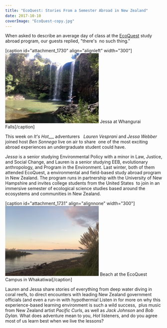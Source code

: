```yaml
---
title: "EcoQuest: Stories From a Semester Abroad in New Zealand"
date: 2017-10-10
coverImage: "EcoQuest-copy.jpg"
---
```


When asked to describe an average day of class at the [EcoQuest](https://ecoquest.unh.edu/) study abroad program, our guests replied, "there's  no such thing."

\[caption id="attachment\_1730" align="alignleft" width="300"\][![](images/IMG_2797-300x225.jpg)](http://www.hotinhere.us/wp-content/uploads/2017/10/IMG_2797.jpg) Jessa at Whangurai Falls\[/caption\]

This week on _It's Hot__,_ adventurers   _Lauren Vesprani_ and _Jessa Webber_ joined host _Ben Sonnega_ live on air to share  one of the most exciting abroad experiences an undergraduate student could have.

_Jessa_ is a senior studying Environmental Policy with a minor in Law, Justice, and Social Change, and Lauren is a senior studying EEB, evolutionary anthropology, and Program in the Environment. Last winter, both of them attended EcoQuest, a environmental and field-based study abroad program in New Zealand. The program runs in partnership with the University of New Hampshire and invites college students from the United States  to join in an immersive semester of ecological science studies based around the ecosystems and communities in New Zealand.

\[caption id="attachment\_1731" align="alignnone" width="300"\][![](images/IMG_4509-300x225.jpg)](http://www.hotinhere.us/wp-content/uploads/2017/10/IMG_4509.jpg) Beach at the EcoQuest Campus in Whakatiwai\[/caption\]

Lauren and Jessa share stories of everything from deep water diving in coral reefs, to direct encounters with leading New Zealand government officials (and even a run-in with hypothermia! Listen in for more on why this experience-based learning environment is such a wild success,  plus music from New Zealand artist _Pacific Curls_, as well as _Jack Johnson_ and _Bob Dylan._ What does adventure mean to you, _Hot_ listeners, and do you agree most of us learn best when we live the lessons?
